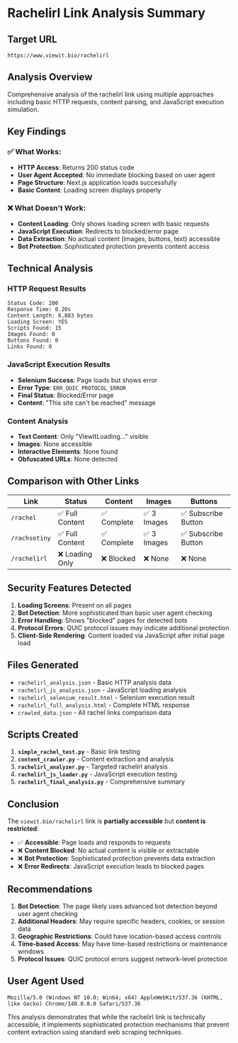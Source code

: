 # Rachelirl Link Analysis Summary

## Target URL
`https://www.viewit.bio/rachelirl`

## Analysis Overview
Comprehensive analysis of the rachelirl link using multiple approaches including basic HTTP requests, content parsing, and JavaScript execution simulation.

## Key Findings

### ✅ **What Works:**
- **HTTP Access**: Returns 200 status code
- **User Agent Accepted**: No immediate blocking based on user agent
- **Page Structure**: Next.js application loads successfully
- **Basic Content**: Loading screen displays properly

### ❌ **What Doesn't Work:**
- **Content Loading**: Only shows loading screen with basic requests
- **JavaScript Execution**: Redirects to blocked/error page
- **Data Extraction**: No actual content (images, buttons, text) accessible
- **Bot Protection**: Sophisticated protection prevents content access

## Technical Analysis

### HTTP Request Results
```
Status Code: 200
Response Time: 0.20s
Content Length: 6,883 bytes
Loading Screen: YES
Scripts Found: 15
Images Found: 0
Buttons Found: 0
Links Found: 0
```

### JavaScript Execution Results
- **Selenium Success**: Page loads but shows error
- **Error Type**: `ERR_QUIC_PROTOCOL_ERROR`
- **Final Status**: Blocked/Error page
- **Content**: "This site can't be reached" message

### Content Analysis
- **Text Content**: Only "ViewItLoading..." visible
- **Images**: None accessible
- **Interactive Elements**: None found
- **Obfuscated URLs**: None detected

## Comparison with Other Links

| Link | Status | Content | Images | Buttons |
|------|--------|---------|--------|---------|
| `/rachel` | ✅ Full Content | ✅ Complete | ✅ 3 Images | ✅ Subscribe Button |
| `/rachsotiny` | ✅ Full Content | ✅ Complete | ✅ 3 Images | ✅ Subscribe Button |
| `/rachelirl` | ❌ Loading Only | ❌ Blocked | ❌ None | ❌ None |

## Security Features Detected

1. **Loading Screens**: Present on all pages
2. **Bot Detection**: More sophisticated than basic user agent checking
3. **Error Handling**: Shows "blocked" pages for detected bots
4. **Protocol Errors**: QUIC protocol issues may indicate additional protection
5. **Client-Side Rendering**: Content loaded via JavaScript after initial page load

## Files Generated

- `rachelirl_analysis.json` - Basic HTTP analysis data
- `rachelirl_js_analysis.json` - JavaScript loading analysis
- `rachelirl_selenium_result.html` - Selenium execution result
- `rachelirl_full_analysis.html` - Complete HTML response
- `crawled_data.json` - All rachel links comparison data

## Scripts Created

1. **`simple_rachel_test.py`** - Basic link testing
2. **`content_crawler.py`** - Content extraction and analysis
3. **`rachelirl_analyzer.py`** - Targeted rachelirl analysis
4. **`rachelirl_js_loader.py`** - JavaScript execution testing
5. **`rachelirl_final_analysis.py`** - Comprehensive summary

## Conclusion

The `viewit.bio/rachelirl` link is **partially accessible** but **content is restricted**:

- ✅ **Accessible**: Page loads and responds to requests
- ❌ **Content Blocked**: No actual content is visible or extractable
- ❌ **Bot Protection**: Sophisticated protection prevents data extraction
- ❌ **Error Redirects**: JavaScript execution leads to blocked pages

## Recommendations

1. **Bot Detection**: The page likely uses advanced bot detection beyond user agent checking
2. **Additional Headers**: May require specific headers, cookies, or session data
3. **Geographic Restrictions**: Could have location-based access controls
4. **Time-based Access**: May have time-based restrictions or maintenance windows
5. **Protocol Issues**: QUIC protocol errors suggest network-level protection

## User Agent Used
```
Mozilla/5.0 (Windows NT 10.0; Win64; x64) AppleWebKit/537.36 (KHTML, like Gecko) Chrome/140.0.0.0 Safari/537.36
```

This analysis demonstrates that while the rachelirl link is technically accessible, it implements sophisticated protection mechanisms that prevent content extraction using standard web scraping techniques.

